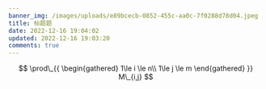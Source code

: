 ```yaml
---
banner_img: /images/uploads/e89bcecb-0852-455c-aa0c-7f0288d78d04.jpeg
title: 标题题
date: 2022-12-16 19:04:02
updated: 2022-12-16 19:03:20
comments: true
---
```

$$ \prod\_{{ \begin{gathered} 1\le i \le n\\ 1\le j \le m \end{gathered} }} M\_{i,j} $$